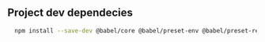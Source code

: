 ## Project dev dependecies

```sh
  npm install --save-dev @babel/core @babel/preset-env @babel/preset-react webpack webpack-cli webpack-dev-server babel-loader css-loader style-loader html-webpack-plugin
```